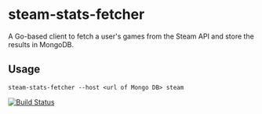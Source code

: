 # steam-stats-fetcher

A Go-based client to fetch a user's games from the Steam API and store the results in MongoDB.

Usage
-----

    steam-stats-fetcher --host <url of Mongo DB> steam

[![Build Status](https://travis-ci.org/corybuecker/steam-stats-fetcher.svg?branch=master)](https://travis-ci.org/corybuecker/steam-stats-fetcher)

